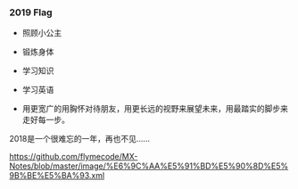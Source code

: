 ### 2019 Flag

- 照顾小公主

- 锻炼身体
- 学习知识
- 学习英语
- 用更宽广的用胸怀对待朋友，用更长远的视野来展望未来，用最踏实的脚步来走好每一步。



2018是一个很难忘的一年，再也不见……

https://github.com/flymecode/MX-Notes/blob/master/image/%E6%9C%AA%E5%91%BD%E5%90%8D%E5%9B%BE%E5%BA%93.xml
